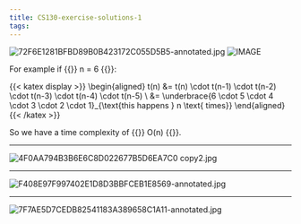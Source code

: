 ```yaml
---
title: CS130-exercise-solutions-1
tags: 
---
```


![72F6E1281BFBD89B0B423172C055D5B5-annotated.jpg](/notes/68152D3F4C9C983C922ABFDE4991969D.jpg)
![IMAGE](/notes/42802F0CEFC96038C9D01EB2F0FA0ECB.jpg)

For example if {{<k>}} n = 6 {{</k>}}:

{{< katex display >}}
\begin{aligned}
    t(n) &= t(n) \cdot t(n-1) \cdot t(n-2) \cdot t(n-3) \cdot t(n-4) \cdot t(n-5) \\
    &= \underbrace{6 \cdot 5 \cdot 4 \cdot 3 \cdot 2 \cdot 1}_{\text{this happens } n \text{ times}}
\end{aligned}
{{< /katex >}}

So we have a time complexity of {{<k>}} O(n) {{</k>}}.

---

![4F0AA794B3B6E6C8D022677B5D6EA7C0 copy2.jpg](/notes/75215D1316397B007FCB4F2069A6D9B7.jpg)

---


![F408E97F997402E1D8D3BBFCEB1E8569-annotated.jpg](/notes/0D2FD2A2043211E432460D6271160633.jpg)

---


![7F7AE5D7CEDB82541183A389658C1A11-annotated.jpg](/notes/84AFC70D22F86CBB836D20380991322E.jpg)

